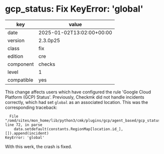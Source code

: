 [//]: # (werk v2)
# gcp_status: Fix KeyError: 'global'

key        | value
---------- | ---
date       | 2025-01-02T13:02:00+00:00
version    | 2.3.0p25
class      | fix
edition    | cre
component  | checks
level      | 1
compatible | yes

This change affects users which have configured the rule 'Google Cloud Platform (GCP) Status'.
Previously, Checkmk did not handle incidents correctly, which had set `global` as an associated location.
This was the corresponding traceback:
```
  File "/omd/sites/mon_home/lib/python3/cmk/plugins/gcp/agent_based/gcp_status.py", line 72, in parse
    data.setdefault(constants.RegionMap[location.id_], []).append(incident)
KeyError: 'global'
```
With this werk, the crash is fixed.

